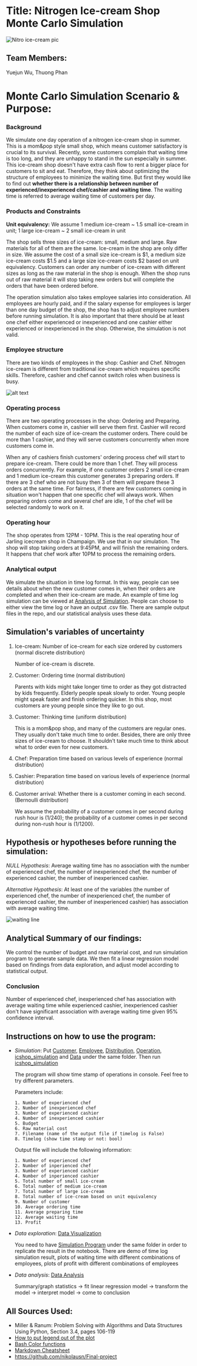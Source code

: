 # Title: Nitrogen Ice-cream Shop Monte Carlo Simulation
![Nitro ice-cream pic](https://torontocitykey.com/wp-content/uploads/2017/11/Labsense-1.jpg, "Nitrogen Ice-cream")

## Team Members:
Yuejun Wu, Thuong Phan

# Monte Carlo Simulation Scenario & Purpose:
### Background
We simulate one day operation of a nitrogen ice-cream shop in summer. This is a mom&pop style small shop, which means customer satisfactory is crucial to its survival.
Recently, some customers complain that waiting time is too long, and they are unhappy to stand in the sun especially in summer. This ice-cream shop doesn't have extra cash flow
to rent a bigger place for customers to sit and eat. Therefore, they think about optimizing the structure of employees to minimize the waiting time. But first they would like to find out
**whether there is a relationship between number of experienced/inexperienced chef/cashier and waiting time**.
The waiting time is referred to average waiting time of customers per day.


### Products and Constraints
**Unit equivalency:**
We assume 1 medium ice-cream ~ 1.5 small ice-cream in unit; 1 large ice-cream ~ 2 small ice-cream in unit

The shop sells three sizes of ice-cream: small, medium and large. Raw materials for all of them are the same. Ice-cream in the shop are only differ in size. 
We assume the cost of a small size ice-cream is $1, a medium size ice-cream costs $1.5 and a large size ice-cream costs $2 based on 
unit equivalency. Customers can order any number of ice-cream with different sizes as
long as the raw material in the shop is enough. When the shop runs out of raw material it will stop taking new orders but will complete the orders that have been ordered before. 

The operation simulation also takes employee salaries into consideration. All employees are hourly paid, and if the salary expense for employees is larger than one day budget of the shop, the shop
has to adjust employee numbers before running simulation. It is also important that there should be at least one chef either experienced or inexperienced and one cashier either experienced or inexperienced in the shop. 
Otherwise, the simulation is not valid.


### Employee structure
There are two kinds of employees in the shop: Cashier and Chef.
Nitrogen ice-cream is different from traditional ice-cream which requires specific skills. Therefore, cashier and chef cannot switch roles when business is busy.

![alt text](http://images.honestcooking.com/wp-content/uploads/2012/06/Milk-Solid-Ice-Cream-Bangkok-495x316.jpg)


### Operating process
There are two operating processes in the shop: Ordering and Preparing. When customers come in, cashier will serve them first. Cashier will record the number of each size of ice-cream
the customer orders. There could be more than 1 cashier, and they will serve customers concurrently when more customers come in. 

When any of cashiers finish customers' ordering process chef will start to prepare ice-cream. There could be more than 1 chef. They will process orders concurrently. For example, if one customer orders 2 small ice-cream and 1 medium ice-cream
this customer generates 3 preparing orders. If there are 3 chef who are not busy then 3 of them will prepare these 3 orders at the same time. For fairness, if there are few customers coming in
situation won't happen that one specific chef will always work. When preparing orders come and several chef are idle, 1 of the chef will be selected randomly to work on it.


### Operating hour
The shop operates from 12PM - 10PM. This is the real operating hour of Jarling icecream shop in Champaign. We use that in our simulation. The shop will stop taking orders at 9:45PM, and
will finish the remaining orders. It happens that chef work after 10PM to process the remaining orders.


### Analytical output
We simulate the situation in time log format. In this way, people can see details about when the new customer comes in, when their orders are completed and when their ice-cream are made.
An example of time log simulation can be viewed at [Analysis of Simulation](Analysis%20of%20simulation.ipynb). People can choose to either view the time log or have an output .csv
file. There are sample output files in the repo, and our statistical analysis uses these data.


## Simulation's variables of uncertainty

1. Ice-cream: Number of ice-cream for each size ordered by customers (normal discrete distribution)
              
      Number of ice-cream is discrete.
              
2. Customer: Ordering time (normal distribution) 

      Parents with kids might take longer time to order as they got distracted by kids frequently. Elderly people speak slowly to order.
      Young people might speak faster and finish ordering quicker. In this shop, most customers are young people since they like to go out.

3. Customer: Thinking time (uniform distribution) 
      
      This is a mom&pop shop, and many of the customers are regular ones. They usually don't take much time to order.
      Besides, there are only three sizes of ice-cream to choose. It shouldn't take much time to think about what to order even for new customers.

4. Chef: Preparation time based on various levels of experience (normal distribution)

5. Cashier: Preparation time based on various levels of experience (normal distribution)

6. Customer arrival: Whether there is a customer coming in each second. (Bernoulli distribution)
                              
      We assume the probability of a customer comes in per second during rush hour is (1/240); the probability of a customer comes in per second during non-rush hour is (1/1200).


## Hypothesis or hypotheses before running the simulation:
*NULL Hypothesis*: Average waiting time has no association with the number of experienced chef, the number of inexperienced chef, the number of experienced cashier, the number of inexperienced cashier.

*Alternative Hypothesis*: At least one of the variables (the number of experienced chef, the number of inexperienced chef, the number of experienced cashier, the number of inexperienced cashier) has association with average waiting time.

![waiting line](https://github.com/sayaaoi/Final_Project/blob/master/data/waiting%20line.png)

## Analytical Summary of our findings:
We control the number of budget and raw material cost, and run simulation program to generate sample data. 
We then fit a linear regression model based on findings from data exploration, and adjust model according to statistical output.

### Conclusion

Number of experienced chef, inexperienced chef has association with average waiting time while experienced cashier, inexperienced cashier don't have significant association
with average waiting time given 95% confidence interval.

## Instructions on how to use the program:
 - *Simulation*: Put [Customer](Customer.py), [Employee](Employee.py), [Distribution](Distribution.py), [Operation](Operation.py), [icshop_simulation](icshop_simulation.py) and [Data](data) 
 under the same folder. Then run [icshop_simulation](icshop_simulation.py)   
          
     The program will show time stamp of operations in console. Feel free to try different parameters.
     
     Parameters include: 
     ````
     1. Number of experienced chef 
     2. Number of inexperienced chef 
     3. Number of experienced cashier 
     4. Number of inexperienced cashier 
     5. Budget 
     6. Raw material cost 
     7. Filename (name of the output file if timelog is False)
     8. Timelog (show time stamp or not: bool) 
     ````
     Output file will include the following information:
     ````
     1. Number of experienced chef
     2. Number of inperienced chef
     3. Number of experienced cashier
     4. Number of inperienced cashier
     5. Total number of small ice-cream
     6. Total number of medium ice-cream
     7. Total number of large ice-cream
     8. Total number of ice-cream based on unit equivalency
     9. Number of customer
     10. Average ordering time
     11. Average preparing time
     12. Average waiting time
     13. Profit

 - *Data exploration*: [Data Visualization](Analysis%20of%20simulation.ipynb)   
          
    You need to have [Simulation Program](icshop_simulation.py) under the same folder in order to replicate the result in the notebook.
    There are demo of time log simulation result, plots of waiting time with different combinations of employees, plots of profit with different combinations of employees

 - *Data analysis*: [Data Analysis](Data_Analysis.md)
                 
      Summary/graph statistics -> fit linear regression model -> transform the model -> interpret model -> come to conclusion

## All Sources Used:
- Miller & Ranum: Problem Solving with Algorithms and Data Structures Using Python, Section 3.4, pages 106-119
- [How to put legend out of the plot](https://stackoverflow.com/questions/4700614/how-to-put-the-legend-out-of-the-plot?)
- [Bash Color functions](https://gist.github.com/daytonn/8677243)
- [Markdown Cheatsheet](https://github.com/adam-p/markdown-here/wiki/Markdown-Cheatsheet#blockquotes)
- https://github.com/nikolausn/Final-project



